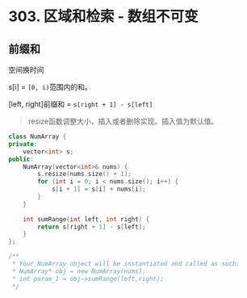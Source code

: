 # 303. 区域和检索 - 数组不可变

## 前缀和

空间换时间

s[i] = `[0, i)`范围内的和。

[left, right]前缀和 = `s[right + 1] - s[left]`

> resize函数调整大小，插入或者删除实现。插入值为默认值。

```cpp
class NumArray {
private:
    vector<int> s;
public:
    NumArray(vector<int>& nums) {
        s.resize(nums.size() + 1);
        for (int i = 0; i < nums.size(); i++) {
            s[i + 1] = s[i] + nums[i];
        }
    }
    
    int sumRange(int left, int right) {
        return s[right + 1] - s[left];
    }
};

/**
 * Your NumArray object will be instantiated and called as such:
 * NumArray* obj = new NumArray(nums);
 * int param_1 = obj->sumRange(left,right);
 */
```